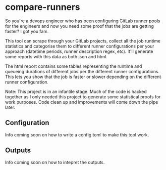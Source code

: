 # compare-runners

So you're a devops engineer who has been configuring GitLab runner pools for the
engineers and now you need some proof that the jobs are getting faster? I got
you fam.

This tool can scrape through your GitLab projects, collect all the job runtime
statistics and categorise them to different runner configurations per your
approach (datetime periods, runner description regex, etc). It'll generate some
reports with this data as both json and html.

The html report contains some tables representing the runtime and queueing
durations of different jobs per the different runner configurations. This lets
you show that the job is faster or slower depending on the different runner
configuration.

Note: This project is in an infantile stage. Much of the code is hacked
together as I only needed this project to generate some statistical proofs for
work purposes. Code clean up and improvements will come down the pipe later.

## Configuration

Info coming soon on how to write a config.toml to make this tool work.

## Outputs

Info coming soon on how to intepret the outputs.
